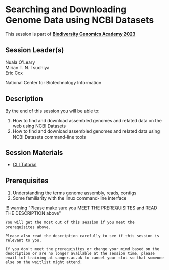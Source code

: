 # Searching and Downloading Genome Data using NCBI Datasets

This session is part of [**Biodiversity Genomics Academy 2023**](https://BGA23.org)

## Session Leader(s)

Nuala O'Leary  
Mirian T. N. Tsuchiya  
Eric Cox  

National Center for Biotechnology Information

## Description

By the end of this session you will be able to:

1. How to find and download assembled genomes and related data on the web using NCBI Datasets
2. How to find and download assembled genomes and related data using NCBI Datasets command-line tools

## Session Materials

- [CLI Tutorial](NCBI-datasets-cli.md)

## Prerequisites

1. Understanding the terms genome assembly, reads, contigs
2. Some familiarity with the linux command-line interface

!!! warning "Please make sure you MEET THE PREREQUISITES and READ THE DESCRIPTION above"

    You will get the most out of this session if you meet the prerequisites above.

    Please also read the description carefully to see if this session is relevant to you.
    
    If you don't meet the prerequisites or change your mind based on the description or are no longer available at the session time, please email tol-training at sanger.ac.uk to cancel your slot so that someone else on the waitlist might attend.
